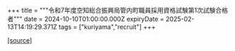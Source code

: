 +++
title = """令和7年度空知総合振興局管内町職員採用資格試験第1次試験合格者"""
date = 2024-10-10T01:00:00.000Z
expiryDate = 2025-02-13T14:19:29.371Z
tags = ["kuriyama","recruit"]
+++


[[source]](https://www.town.kuriyama.hokkaido.jp/site/saiyou/29107.html)
